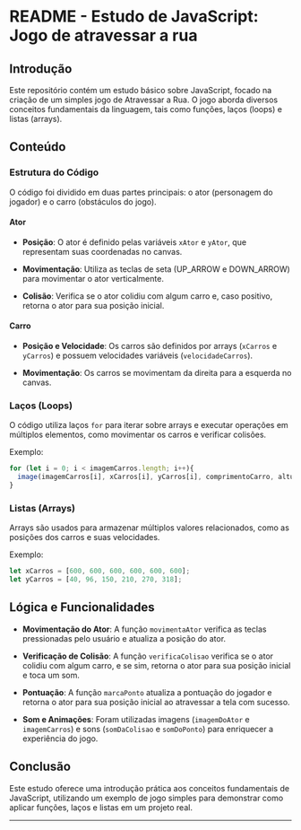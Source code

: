 # README - Estudo de JavaScript: Jogo de atravessar a rua

## Introdução

Este repositório contém um estudo básico sobre JavaScript, focado na criação de um simples jogo de Atravessar a Rua. O jogo aborda diversos conceitos fundamentais da linguagem, tais como funções, laços (loops) e listas (arrays).

## Conteúdo

### Estrutura do Código

O código foi dividido em duas partes principais: o ator (personagem do jogador) e o carro (obstáculos do jogo).

#### Ator

- **Posição**: O ator é definido pelas variáveis `xAtor` e `yAtor`, que representam suas coordenadas no canvas.
  
- **Movimentação**: Utiliza as teclas de seta (UP_ARROW e DOWN_ARROW) para movimentar o ator verticalmente.
  
- **Colisão**: Verifica se o ator colidiu com algum carro e, caso positivo, retorna o ator para sua posição inicial.

#### Carro

- **Posição e Velocidade**: Os carros são definidos por arrays (`xCarros` e `yCarros`) e possuem velocidades variáveis (`velocidadeCarros`).

- **Movimentação**: Os carros se movimentam da direita para a esquerda no canvas.

### Laços (Loops)

O código utiliza laços `for` para iterar sobre arrays e executar operações em múltiplos elementos, como movimentar os carros e verificar colisões.

Exemplo:
```javascript
for (let i = 0; i < imagemCarros.length; i++){
  image(imagemCarros[i], xCarros[i], yCarros[i], comprimentoCarro, alturaCarro);
}
```

### Listas (Arrays)

Arrays são usados para armazenar múltiplos valores relacionados, como as posições dos carros e suas velocidades.

Exemplo:
```javascript
let xCarros = [600, 600, 600, 600, 600, 600];
let yCarros = [40, 96, 150, 210, 270, 318];
```

## Lógica e Funcionalidades

- **Movimentação do Ator**: A função `movimentaAtor` verifica as teclas pressionadas pelo usuário e atualiza a posição do ator.
  
- **Verificação de Colisão**: A função `verificaColisao` verifica se o ator colidiu com algum carro, e se sim, retorna o ator para sua posição inicial e toca um som.
  
- **Pontuação**: A função `marcaPonto` atualiza a pontuação do jogador e retorna o ator para sua posição inicial ao atravessar a tela com sucesso.

- **Som e Animações**: Foram utilizadas imagens (`imagemDoAtor` e `imagemCarros`) e sons (`somDaColisao` e `somDoPonto`) para enriquecer a experiência do jogo.

## Conclusão

Este estudo oferece uma introdução prática aos conceitos fundamentais de JavaScript, utilizando um exemplo de jogo simples para demonstrar como aplicar funções, laços e listas em um projeto real.

---


